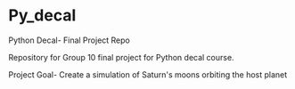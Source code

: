 # Py_decal
Python Decal- Final Project Repo

Repository for Group 10 final project for Python decal course.

Project Goal- Create a simulation of Saturn's moons orbiting the host planet
